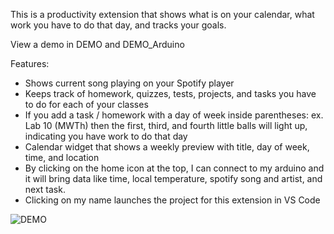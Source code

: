 This is a productivity extension that shows what is on your calendar, what work you have to do that day, and tracks your goals.

View a demo in DEMO and DEMO_Arduino

Features:
- Shows current song playing on your Spotify player
- Keeps track of homework, quizzes, tests, projects, and tasks you have to do for each of your classes
- If you add a task / homework with a day of week inside parentheses: ex. Lab 10 (MWTh) then the first, third, and fourth little balls will light up, indicating you have work to do that day
- Calendar widget that shows a weekly preview with title, day of week, time, and location
- By clicking on the home icon at the top, I can connect to my arduino and it will bring data like time, local temperature, spotify song and artist, and next task.
- Clicking on my name launches the project for this extension in VS Code

![DEMO](https://github.com/user-attachments/assets/ef58825c-58e6-4915-804d-9b15ed70bb86)

